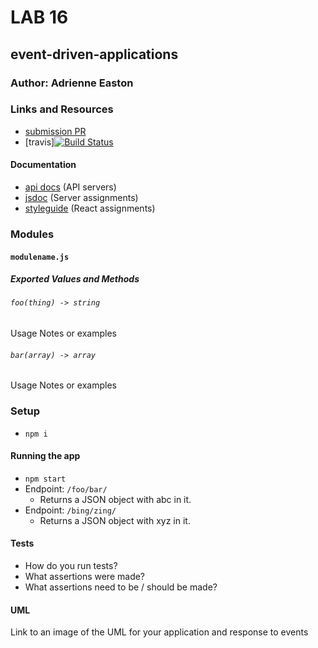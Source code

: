 # LAB 16

## event-driven-applications

### Author: Adrienne Easton

### Links and Resources
* [submission PR](https://github.com/401-advanced-javascript-aeaston/lab-16-event-driven-applications/pull/2)
* [travis][![Build Status](https://travis-ci.com/401-advanced-javascript-aeaston/lab-16-event-driven-applications.svg?branch=master)](https://travis-ci.com/401-advanced-javascript-aeaston/lab-16-event-driven-applications)

#### Documentation
* [api docs](http://xyz.com) (API servers)
* [jsdoc](http://xyz.com) (Server assignments)
* [styleguide](http://xyz.com) (React assignments)

### Modules
#### `modulename.js`
##### Exported Values and Methods

###### `foo(thing) -> string`
Usage Notes or examples

###### `bar(array) -> array`
Usage Notes or examples

### Setup
* `npm i`

#### Running the app
* `npm start`
* Endpoint: `/foo/bar/`
  * Returns a JSON object with abc in it.
* Endpoint: `/bing/zing/`
  * Returns a JSON object with xyz in it.
  
#### Tests
* How do you run tests?
* What assertions were made?
* What assertions need to be / should be made?

#### UML
Link to an image of the UML for your application and response to events